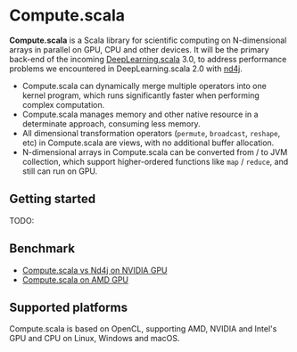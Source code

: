 # Compute.scala

**Compute.scala** is a Scala library for scientific computing on N-dimensional arrays in parallel on GPU, CPU and other devices. It will be the primary back-end of the incoming [DeepLearning.scala](http://deeplearning.thoughtworks.school/) 3.0, to address performance problems we encountered in DeepLearning.scala 2.0 with [nd4j](http://nd4j.org/).

 * Compute.scala can dynamically merge multiple operators into one kernel program, which runs significantly faster when performing complex computation.
 * Compute.scala manages memory and other native resource in a determinate approach, consuming less memory.
 * All dimensional transformation operators (`permute`, `broadcast`, `reshape`, etc) in Compute.scala are views, with no additional buffer allocation.
 * N-dimensional arrays in Compute.scala can be converted from / to JVM collection, which support higher-ordered functions like `map` / `reduce`, and still can run on GPU.

## Getting started

TODO:

## Benchmark

 * [Compute.scala vs Nd4j on NVIDIA GPU](http://jmh.morethan.io/?source=https://thoughtworksinc.github.io/Compute.scala/benchmarks/nvidia-gpu.json)
 * [Compute.scala on AMD GPU](http://jmh.morethan.io/?source=https://thoughtworksinc.github.io/Compute.scala/benchmarks/amd-gpu.json)

## Supported platforms

Compute.scala is based on OpenCL, supporting AMD, NVIDIA and Intel's GPU and CPU on Linux, Windows and macOS.
